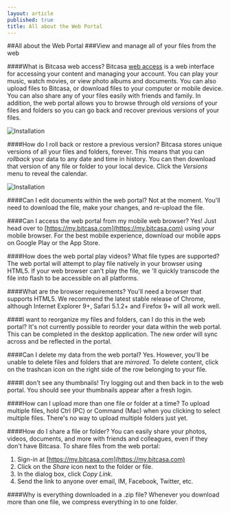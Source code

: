 ```yaml
---
layout: article
published: true
title: All about the Web Portal
---
```


##All about the Web Portal
###View and manage all of your files from the web

####What is Bitcasa web access?
Bitcasa [web access](https://my.bitcasa.com) is a web interface for accessing your content and managing your account. You can play your music, watch movies, or view photo albums and documents. You can also upload files to Bitcasa, or download files to your computer or mobile device. You can also share any of your files easily with friends and family. In addition, the web portal allows you to browse through old *versions* of your files and folders so you can go back and recover previous versions of your files. 

![Installation](/help/img/webportal.png "Accounts")

####How do I roll back or restore a previous version?
Bitcasa stores unique versions of all your files and folders, forever. This means that you can *rollback* your data to any date and time in history. You can then download that version of any file or folder to your local device. Click the *Versions* menu to reveal the calendar. 

![Installation](/help/img/versions.png "Accounts")

####Can I edit documents within the web portal?
Not at the moment. You'll need to download the file, make your changes, and re-upload the file. 

####Can I access the web portal from my mobile web browser?
Yes! Just head over to [https://my.bitcasa.com](https://my.bitcasa.com) using your mobile browser. For the best mobile experience, download our mobile apps on Google Play or the App Store.

####How does the web portal play videos? What file types are supported?
The web portal will attempt to play file natively in your browser using HTML5. If your web browser can't play the file, we 'll quickly transcode the file into flash to be accessible on all platforms.

####What are the browser requirements?
You'll need a browser that supports HTML5. We recommend the latest stable release of Chrome, although Internet Explorer 9+, Safari 5.1.2+ and Firefox 9+ will all work well.

####I want to reorganize my files and folders, can I do this in the web portal?
It's not currently possible to reorder your data within the web portal. This can be completed in the desktop application. The new order will sync across and be reflected in the portal. 

####Can I delete my data from the web portal?
Yes. However, you'll be unable to delete files and folders that are *mirrored*. To delete content, click on the trashcan icon on the right side of the row belonging to your file. 

####I don't see any thumbnails!
Try logging out and then back in to the web portal. You should see your thumbnails appear after a fresh login. 

####How can I upload more than one file or folder at a time?
To upload multiple files, hold Ctrl (PC) or Command (Mac) when you clicking to select multiple files. There's no way to upload multiple folders just yet. 

####How do I share a file or folder?
You can easily share your photos, videos, documents, and more with friends and colleagues, even if they don't have Bitcasa. To share files from the web portal: 

1. Sign-in at [https://my.bitcasa.com](https://my.bitcasa.com)
2. Click on the *Share* icon next to the folder or file.
3. In the dialog box, click *Copy Link*.
4. Send the link to anyone over email, IM, Facebook, Twitter, etc.

####Why is everything downloaded in a .zip file? 
Whenever you download more than one file, we compress everything in to one folder. 



